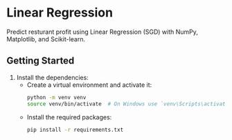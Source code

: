# Linear Regression

Predict resturant profit using Linear Regression (SGD) with NumPy, Matplotlib, and Scikit-learn.

## Getting Started

1. Install the dependencies:
   - Create a virtual environment and activate it:
     ```bash
     python -m venv venv
     source venv/bin/activate  # On Windows use `venv\Scripts\activate`
     ```
   - Install the required packages:
     ```bash
     pip install -r requirements.txt
     ```
